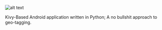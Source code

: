 ![alt text](resources/showcase_gif.gif)

Kivy-Based Android application written in Python; A no bullshit approach to geo-tagging.